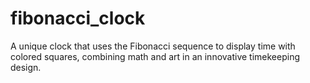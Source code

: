 # fibonacci_clock
A unique clock that uses the Fibonacci sequence to display time with colored squares, combining math and art in an innovative timekeeping design.
